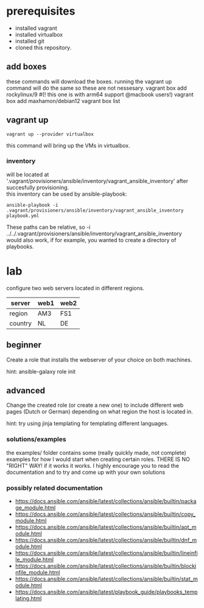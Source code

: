 # prerequisites

- installed vagrant
- installed virtualbox
- installed git
- cloned this repository.

## add boxes
these commands will download the boxes. running the vagrant up command will do the same so these are not nessesary. 
    vagrant box add rockylinux/9 #(! this one is with arm64 support @macbook users!) 
    vagrant box add maxhamon/debian12
    vagrant box list
## vagrant up
    vagrant up --provider virtualbox

this command will bring up the VMs in virtualbox. 
### inventory
will be located at '.vagrant/provisioners/ansible/inventory/vagrant_ansible_inventory' after succesfully provisioning.  
this inventory can be used by ansible-playbook:

    ansible-playbook -i .vagrant/provisioners/ansible/inventory/vagrant_ansible_inventory playbook.yml 

These paths can be relative, so -i ../../.vagrant/provisioners/ansible/inventory/vagrant_ansible_inventory would also work, if for example, you wanted to create a directory of playbooks. 
# lab
configure two web servers located in different regions. 

|server   |web1   |web2   |
|---|---|---|
|region   |AM3   |FS1   |
|country   |NL   |DE   |

## beginner
Create a role that installs the webserver of your choice on both machines.

hint: ansible-galaxy role init 

## advanced
Change the created role (or create a new one) to include different web pages (Dutch or German) depending on what region the host is located in.  

hint: try using jinja templating for templating different languages.


### solutions/examples

the examples/ folder contains some (really quickly made, not complete) examples for how I would start when creating certain roles. THERE IS NO "RIGHT" WAY! if it works it works. I highly encourage you to read the documentation and to try and come up with your own solutions  

### possibly related documentation

 - https://docs.ansible.com/ansible/latest/collections/ansible/builtin/package_module.html
 - https://docs.ansible.com/ansible/latest/collections/ansible/builtin/copy_module.html
 - https://docs.ansible.com/ansible/latest/collections/ansible/builtin/apt_module.html
 - https://docs.ansible.com/ansible/latest/collections/ansible/builtin/dnf_module.html
 - https://docs.ansible.com/ansible/latest/collections/ansible/builtin/lineinfile_module.html
 - https://docs.ansible.com/ansible/latest/collections/ansible/builtin/blockinfile_module.html
 - https://docs.ansible.com/ansible/latest/collections/ansible/builtin/stat_module.html
 - https://docs.ansible.com/ansible/latest/playbook_guide/playbooks_templating.html
